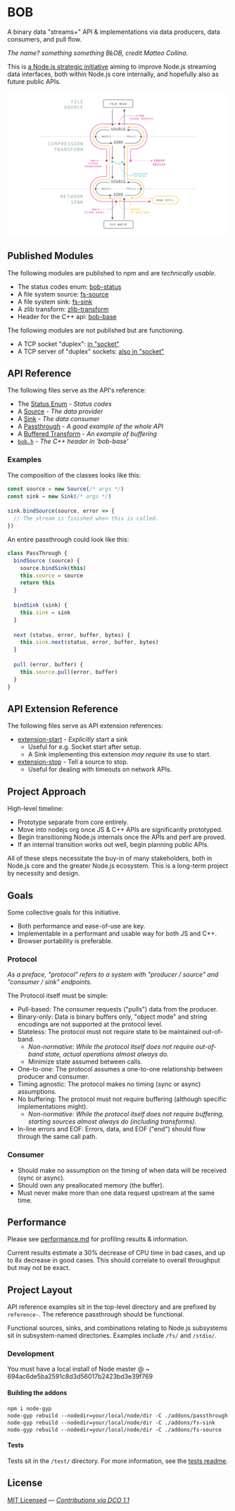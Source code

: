 # BOB

A binary data "streams+" API & implementations via data producers, data consumers, and pull flow.

_The name? something something B~~L~~OB, credit Matteo Collina._

This is [a Node.js strategic initiative](https://github.com/nodejs/TSC/blob/master/Strategic-Initiatives.md#current-initiatives) aiming to improve Node.js streaming data interfaces, both within Node.js core internally, and hopefully also as future public APIs.

![Flow of data & errors though BOB sinks & sources](diagrams/BOB-errors-diagram.png "Flow of data & errors though BOB sinks & sources")

## Published Modules

The following modules are published to npm and are _technically usable_.
- The status codes enum: [bob-status](https://github.com/Fishrock123/bob-status)
- A file system source: [fs-source](https://github.com/Fishrock123/fs-source)
- A file system sink: [fs-sink](https://github.com/Fishrock123/fs-sink)
- A zlib transform: [zlib-transform](https://github.com/Fishrock123/zlib-transform)
- Header for the C++ api: [bob-base](https://github.com/Fishrock123/bob-base)

The following modules are not published but are functioning.
- A TCP socket "duplex": [in "socket"](https://github.com/Fishrock123/socket)
- A TCP server of "duplex" sockets: [also in "socket"](https://github.com/Fishrock123/socket)

## API Reference

The following files serve as the API's reference:
- The [Status Enum](reference-status-enum.js) - _Status codes_
- A [Source](reference-source.js) - _The data provider_
- A [Sink](reference-sink.js) - _The data consumer_
- A [Passthrough](reference-passthrough.js) - _A good example of the whole API_
- A [Buffered Transform](reference-buffered-transform.js) - _An example of buffering_
- [`bob.h`](https://github.com/Fishrock123/bob-base/blob/master/bob.h) - _The C++ header in 'bob-base'_

### Examples

The composition of the classes looks like this:
```js
const source = new Source(/* args */)
const sink = new Sink(/* args */)

sink.bindSource(source, error => {
  // The stream is finished when this is called.
})
```

An entire passthrough could look like this:
```js
class PassThrough {
  bindSource (source) {
    source.bindSink(this)
    this.source = source
    return this
  }

  bindSink (sink) {
    this.sink = sink
  }

  next (status, error, buffer, bytes) {
    this.sink.next(status, error, buffer, bytes)
  }

  pull (error, buffer) {
    this.source.pull(error, buffer)
  }
}
```

## API Extension Reference

The following files serve as API extension references:
- [extension-start](reference-extension-start.js) - _Explicitly_ start a sink
  * Useful for e.g. Socket start after setup.
  * A Sink implementing this extension _may require_ its use to start.
- [extension-stop](reference-extension-stop.js) - Tell a source to stop.
  * Useful for dealing with timeouts on network APIs.

## Project Approach

High-level timeline:
- Prototype separate from core entirely.
- Move into nodejs org once JS & C++ APIs are significantly prototyped.
- Begin transitioning Node.js internals once the APIs and perf are proved.
- If an internal transition works out well, begin planning public APIs.

All of these steps necessitate the buy-in of many stakeholders, both in Node.js core and the greater Node.js ecosystem. This is a long-term project by necessity and design.

## Goals
Some collective goals for this initiative.

- Both performance and ease-of-use are key.
- Implementable in a performant and usable way for both JS and C++.
- Browser portability is preferable.

### Protocol
_As a preface, "protocol" refers to a system with "producer / source" and "consumer / sink" endpoints._

The Protocol itself must be simple:
- Pull-based: The consumer requests ("pulls") data from the producer.
- Binary-only: Data is binary buffers only, "object mode" and string encodings are not supported at the protocol level.
- Stateless: The protocol must not require state to be maintained out-of-band.
  - _Non-normative: While the protocol itself does not require out-of-band state, actual operations almost always do._
  - Minimize state assumed between calls.
- One-to-one: The protocol assumes a one-to-one relationship between producer and consumer.
- Timing agnostic: The protocol makes no timing (sync or async) assumptions.
- No buffering: The protocol must not require buffering (although specific implementations might).
  - _Non-normative: While the protocol itself does not require buffering, starting sources almost always do (including transforms)._
- In-line errors and EOF: Errors, data, and EOF ("end") should flow through the same call path.

### Consumer
- Should make no assumption on the timing of when data will be received (sync or async).
- Should own any preallocated memory (the buffer).
- Must never make more than one data request upstream at the same time.

## Performance

Please see [performance.md](performance.md) for profiling results & information.

Current results estimate a 30% decrease of CPU time in bad cases, and up to 8x decrease in good cases. This should correlate to overall throughput but may not be exact.

## Project Layout

API reference examples sit in the top-level directory and are prefixed by `reference-`. The reference passthrough should be functional.

Functional sources, sinks, and combinations relating to Node.js subsystems sit in subsystem-named directories. Examples include `/fs/` and `/stdio/`.

### Development

You must have a local install of Node master @ ~ 694ac6de5ba2591c8d3d56017b2423bd3e39f769

#### Building the addons

```
npm i node-gyp
node-gyp rebuild --nodedir=your/local/node/dir -C ./addons/passthrough
node-gyp rebuild --nodedir=your/local/node/dir -C ./addons/fs-sink
node-gyp rebuild --nodedir=your/local/node/dir -C ./addons/fs-source
```

#### Tests

Tests sit in the `/test/` directory.
For more information, see the [tests readme](tests/readme.md).

## License

[MIT Licensed](license) — _[Contributions via DCO 1.1](contributing.md#developers-certificate-of-origin)_
